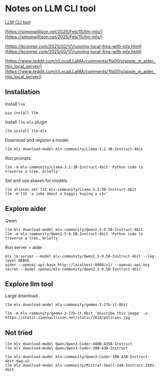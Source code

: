 # Notes on LLM CLI tool

[LLM CLI tool](https://llm.datasette.io/en/stable/)


[https://simonwillison.net/2025/Feb/15/llm-mlx/](https://simonwillison.net/2025/Feb/15/llm-mlx/)

[https://kconner.com/2025/02/17/running-local-llms-with-mlx.html](https://kconner.com/2025/02/17/running-local-llms-with-mlx.html)

[https://www.reddit.com/r/LocalLLaMA/comments/1fp00jy/apple_m_aider_mlx_local_server/](https://www.reddit.com/r/LocalLLaMA/comments/1fp00jy/apple_m_aider_mlx_local_server/)

## Installation


Install `llm`
```
pip install llm
```

Install `llm-mlx` plugin
```
llm install llm-mlx
```

Download and register a model.
```
llm mlx download-model mlx-community/Llama-3.2-3B-Instruct-4bit
```

Run prompts.
```
llm -m mlx-community/Llama-3.2-3B-Instruct-4bit 'Python code to traverse a tree, briefly'
```

Set and use aliases for models.
```
llm aliases set l32 mlx-community/Llama-3.2-3B-Instruct-4bit
llm -m l32 'a joke about a haggis buying a car'
```


## Explore aider


Qwen
```
llm mlx download-model mlx-community/Qwen2.5-0.5B-Instruct-4bit
llm -m mlx-community/Qwen2.5-0.5B-Instruct-4bit 'Python code to traverse a tree, briefly'
```

Run server + aider
```
mlx_lm.server --model mlx-community/Qwen2.5-0.5B-Instruct-4bit --log-level DEBUG
aider --openai-api-base http://localhost:8080/v1/ --openai-api-key secret --model openai/mlx-community/Qwen2.5-0.5B-Instruct-4bit
```


## Explore llm tool 

Large download
```
llm mlx download-model mlx-community/gemma-3-27b-it-8bit
```

```
llm -m mlx-community/gemma-3-27b-it-8bit 'describe this image' -a https://static.simonwillison.net/static/2024/pelicans.jpg
```



## Not tried


```
llm mlx download-model Qwen/Qwen3-Coder-480B-A35B-Instruct
llm mlx download-model Qwen/Qwen3-Coder-30B-A3B-Instruct
```
```
llm mlx download-model mlx-community/Qwen3-Coder-30B-A3B-Instruct-4bit-dwq-v2
llm mlx download-model mlx-community/Mistral-Small-24B-Instruct-2501-4bit
```

